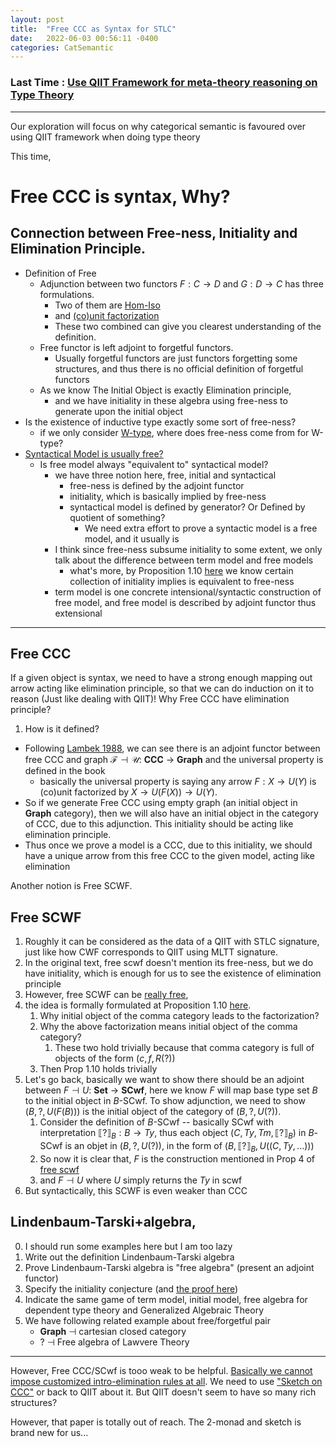 ```yaml
---
layout: post
title:  "Free CCC as Syntax for STLC"
date:   2022-06-03 00:56:11 -0400
categories: CatSemantic
---
```

### Last Time : [Use QIIT Framework for meta-theory reasoning on Type Theory](https://www.researchgate.net/publication/360085224_A_Review_of_Algebraic-Style_Reasoning_for_Type_Theory)

***
Our exploration will focus on why categorical semantic is favoured over using QIIT framework when doing type theory


This time, 
# Free CCC is syntax, Why?


<!-- 2. How is the actual "Free-ness" defined, and how is this used (in other context)? -->
## Connection between Free-ness, Initiality and Elimination Principle.
* Definition of Free 
  * Adjunction between two functors $F : C \to D$ and $G : D \to C$ has three formulations. 
    * Two of them are [Hom-Iso](https://ncatlab.org/nlab/show/adjoint+functor#InTermsOfHomIsomorphism) 
    * and [(co)unit factorization](https://ncatlab.org/nlab/show/adjoint+functor#UniversalArrows) 
    * These two combined can give you clearest understanding of the definition.
  * Free functor is left adjoint to forgetful functors. 
    * Usually forgetful functors are just functors forgetting some structures, and thus there is no official definition of forgetful functors
  * As we know The Initial Object is exactly Elimination principle, 
    * and we have initiality in these algebra using free-ness to generate upon the initial object
* Is the existence of inductive type exactly some sort of free-ness? 
  * if we only consider [W-type](https://ncatlab.org/nlab/show/W-type#wtypes_in_categories), where does free-ness come from for W-type? <!-- this part might be too hard, we need to connect the extensional property with the intensional one, and the intensional one is some sort of transfinite construction bla bla horrible  -->
* [Syntactical Model is usually free?](https://ncatlab.org/nlab/show/Lindenbaum-Tarski+algebra)
  * Is free model always "equivalent to" syntactical model?
    * we have three notion here, free, initial and syntactical
      * free-ness is defined by the adjoint functor
      * initiality, which is basically implied by free-ness
      * syntactical model is defined by generator? Or Defined by quotient of something?
        * We need extra effort to prove a syntactic model is a free model, and it usually is
    * I think since free-ness subsume initiality to some extent, we only talk about the difference between term model and free models
      * what's more, by Proposition 1.10 [here](https://ncatlab.org/nlab/show/adjoint+functor#UniversalArrows) we know certain collection of initiality implies is equivalent to free-ness
    * term model is one concrete intensional/syntactic construction of free model, and free model is described by adjoint functor thus extensional

***

## Free CCC

If a given object is syntax, we need to have a strong enough mapping out arrow acting like elimination principle, so that we can do induction on it to reason (Just like dealing with QIIT)! Why Free CCC have elimination principle?

1. How is it defined?

* Following [Lambek 1988](https://books.google.ca/books?hl=en&lr=&id=6PY_emBeGjUC&oi=fnd&pg=PA3&dq=introduction+to+higher+order+categorical+logic&ots=AxkZI4rUn8&sig=Hi79tmJjQH6w9LX4MRZZKbhrFeg&redir_esc=y#v=onepage&q=introduction%20to%20higher%20order%20categorical%20logic&f=false), we can see there is an adjoint functor between free CCC and graph $\mathcal{F} \dashv \mathcal{U}$: **CCC** $\to$ **Graph** and the universal property is defined in the book
  * basically the universal property is saying any arrow $F: X \to U(Y)$ is (co)unit factorized by $X \to U(F(X)) \to U(Y)$.
* So if we generate Free CCC using empty graph (an initial object in **Graph** category), then we will also have an initial object in the category of CCC, due to this adjunction. This initiality should be acting like elimination principle.
* Thus once we prove a model is a CCC, due to this initiality, we should have a unique arrow from this free CCC to the given model, acting like elimination

Another notion is Free SCWF.
## Free SCWF
1. Roughly it can be considered as the data of a QIIT with STLC signature, just like how CWF corresponds to QIIT using MLTT signature.
2. In the original text, free scwf doesn't mention its free-ness, but we do have initiality, which is enough for us to see the existence of elimination principle
3. However, free SCWF can be [really free](https://cstheory.stackexchange.com/questions/51541/question-about-free-ness-of-free-scwf), 
4. the idea is formally formulated at Proposition 1.10 [here](https://ncatlab.org/nlab/show/adjoint+functor#UniversalArrows).
   1. Why initial object of the comma category leads to the factorization? 
   2. Why the above factorization means initial object of the comma category?
      1. These two hold trivially because that comma category is full of objects of the form $(c, f, R(?))$ 
   3. Then Prop 1.10 holds trivially
5. Let's go back, basically we want to show there should be an adjoint between $F \dashv U :$ **Set** $\to$ **SCwf**, here we know $F$ will map base type set $B$ to the initial object in $B$-SCwf. To show adjunction, we need to show $(B, ?, U(F(B)))$ is the initial object of the category of $(B, ?, U(?))$. 
   1. Consider the definition of $B$-SCwf -- basically SCwf with interpretation $\llbracket ?\rrbracket_B : B \to Ty$, thus each object $(C, Ty, Tm, \llbracket ?\rrbracket_B)$ in $B$-SCwf is an objet in $(B, ?, U(?))$, in the form of $(B, \llbracket ?\rrbracket_B, U((C, Ty, ...)))$
   2. So now it is clear that, $F$ is the construction mentioned in Prop 4 of [free scwf](https://arxiv.org/abs/1904.00827)
   3. and $F \dashv U$ where $U$ simply returns the $Ty$ in scwf
6. But syntactically, this SCWF is even weaker than CCC


<!-- more concrete examples? -->

## Lindenbaum-Tarski+algebra, 
0. I should run some examples here but I am too lazy
1. Write out the definition Lindenbaum-Tarski algebra 
2. Prove Lindenbaum-Tarski algebra  is "free algebra" (present an adjoint functor)
3. Specify the initiality conjecture (and [the proof here](https:--arxiv.org/abs/2006.16949))
4. Indicate the same game of term model, initial model, free algebra for dependent type theory and Generalized Algebraic Theory
5. We have following related example about free/forgetful pair
   * **Graph** $\dashv$ cartesian closed category
   * ? $\dashv$ Free algebra of Lawvere Theory
   <!-- * Generalized Algebraic Theory -->

***

However, Free CCC/SCwf is tooo weak to be helpful. [Basically we cannot impose customized intro-elimination rules at all](https://cstheory.stackexchange.com/questions/51539/question-in-relating-stlc-and-free-ccc).
We need to use ["Sketch on CCC"](https://arxiv.org/abs/2012.10783) or back to QIIT about it. But QIIT doesn't seem to have so many rich structures?

However, that paper is totally out of reach. The 2-monad and sketch is brand new for us...


<!-- ## What is a sketch? -->

<!-- ***

# Free CCC, continued -->


<!-- Formalized in Agda-like *internal language*, use CCC artin-gluing model and its internal language
      to prove canonicity 
  Just like what sterling did in his thesis   

  But the key point is to use internal language seriously/rigorously

  Let's try to exhibit product object in the glued category, 
    in (Set ↓ Γ(⋅))
      where Γ(X) = Hom(1, X) global section functor
      The objects in (Set ↓ Γ(⋅)) is exactly (A', f, Γ(A)) for arbitrary A : Set and f : A -> Γ(A)
      can roughly be thought as subset of Hom(1, A).
  
  Let's recall CCC structure
    a category with finite products which is closed with respect to its cartesian monoidal structure, i.e. 
    given A, B, we have product object A × B
    given A, B, we have exponential object A ⇒ B

  


  -->



<!-- Consider if artin-gluing can be replayed on CWF? Or it is only on LCCC? -->


